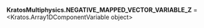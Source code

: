 **KratosMultiphysics.NEGATIVE_MAPPED_VECTOR_VARIABLE_Z** =
<Kratos.Array1DComponentVariable object>

